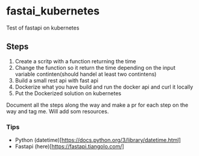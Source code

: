 # fastai_kubernetes
Test of fastapi on kubernetes


## Steps

1. Create a scritp with a function returning the time
2. Change the function so it return the time depending on the input variable continten(should handel at least two contintens)
4. Build a small rest api with fast api
5. Dockerize what you have build and run the docker api and curl it locally
6. Put the Dockerized solution on kubernetes


Document all the steps along the way and make a pr for each step on the way and tag me. Will add som resources. 

### Tips 

- Python (datetime)[https://docs.python.org/3/library/datetime.html]
- Fastapi (here)[https://fastapi.tiangolo.com/]
